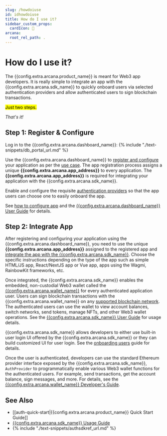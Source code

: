 ```yaml
---
slug: /howdoiuse
id: idhowdoiuse
title: How do I use it?
sidebar_custom_props:
  cardIcon: 📝
arcana:
  root_rel_path: .
---
```


# How do I use it?

The {{config.extra.arcana.product_name}} is meant for Web3 app developers. It is really simple to integrate an app with the {{config.extra.arcana.sdk_name}} to quickly onboard users via selected authentication providers and allow authenticated users to sign blockchain transactions.

<mark>Just two steps.</mark>

*That's it!*

## Step 1: Register & Configure

Log in to the {{config.extra.arcana.dashboard_name}}: {% include "./text-snippets/db_portal_url.md" %}

Use the {{config.extra.arcana.dashboard_name}} to [register and configure]({{page.meta.arcana.root_rel_path}}/howto/config_dapp.md) your application as per the [use case]({{page.meta.arcana.root_rel_path}}/use_cases.md). The app registration process assigns a unique **{{config.extra.arcana.app_address}}** to every application. The **{{config.extra.arcana.app_address}}** is required for integrating your application with the {{config.extra.arcana.sdk_name}}.

Enable and configure the requisite [authentication providers]({{page.meta.arcana.root_rel_path}}/howto/config_social/index.md) so that the app users can choose one to easily onboard the app.

See [how to configure app]({{page.meta.arcana.root_rel_path}}/howto/config_dapp.md) and the [{{config.extra.arcana.dashboard_name}} User Guide]({{page.meta.arcana.root_rel_path}}/db/config_dApp_with_db.md) for details.

## Step 2: Integrate App

After registering and configuring your application using the {{config.extra.arcana.dashboard_name}}, you need to use the unique  **{{config.extra.arcana.app_address}}** assigned to the registered app and [integrate the app with the {{config.extra.arcana.sdk_name}}]({{page.meta.arcana.root_rel_path}}/howto/integrate_auth/index.md). Choose the specific instructions depending on the type of the app such as simple HTML/JS app, React/NextJS app or Vue app, apps using the Wagmi, RainbowKit frameworks, etc.

Once integrated, the {{config.extra.arcana.sdk_name}} enables the embedded, non-custodial Web3 wallet called the [{{config.extra.arcana.wallet_name}}]({{page.meta.arcana.root_rel_path}}/concepts/anwallet/index.md) for every authenticated application user.  Users can sign blockchain transactions with the {{config.extra.arcana.wallet_name}} on any [supported blockchain network]({{page.meta.arcana.root_rel_path}}/state_of_the_ntwk.md#supported-blockchains). The authenticated users can use the wallet to view account balances, switch networks, send tokens, manage NFTs, and other Web3 wallet operations. See the [{{config.extra.arcana.sdk_name}} User Guide]({{page.meta.arcana.root_rel_path}}/user_guides/wallet_ui/index.md) for usage details.

{{config.extra.arcana.sdk_name}} allows developers to either use built-in user login UI offered by the {{config.extra.arcana.sdk_name}} or they can build customized UI for user login. See the [onboarding users]({{page.meta.arcana.root_rel_path}}/howto/onboard_users/index.md) guide for details.

Once the user is authenticated, developers can use the standard Ethereum provider interface exposed by the {{config.extra.arcana.sdk_name}}, `AuthProvider` to programmatically enable various Web3 wallet functions for the authenticated users. For example, send transactions, get the account balance, sign messages, and more. For details, see the [{{config.extra.arcana.wallet_name}} Developer's Guide]({{page.meta.arcana.root_rel_path}}/howto/arcana_wallet/index.md).

## See Also

* [[auth-quick-start|{{config.extra.arcana.product_name}} Quick Start Guide]] 
* [{{config.extra.arcana.sdk_name}} Usage Guide]({{page.meta.arcana.root_rel_path}}/walletsdk/wallet_usage.md)
* {% include "./text-snippets/authsdkref_url.md" %}
